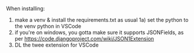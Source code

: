 When installing:
1) make a venv & install the requirements.txt as usual
1a) set the python to the venv python in VSCode
2) if you're on windows, you gotta make sure it supports JSONFields, as per https://code.djangoproject.com/wiki/JSON1Extension
3) DL the twee extension for VSCode
